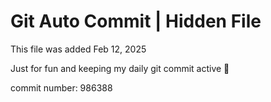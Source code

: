 # Git Auto Commit | Hidden File

This file was added Feb 12, 2025

Just for fun and keeping my daily git commit active 🤪

commit number: 986388
